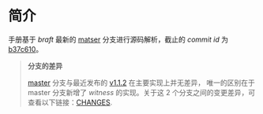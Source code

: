 简介
===

手册基于 *braft* 最新的 [matser][master] 分支进行源码解析，截止的 *commit id* 为 [b37c610][b37c610]。

> **分支的差异**
>
> [master][master] 分支与最近发布的 [v1.1.2][v1.1.2] 在主要实现上并无差异，
> 唯一的区别在于 master 分支新增了 *witness* 的实现。关于这 2 个分支之间的变更差异，可查看以下链接：[CHANGES][changes].

[braft]: https://github.com/baidu/braft
[master]: https://github.com/baidu/braft/tree/master
[v1.1.2]: https://github.com/baidu/braft/tree/v1.1.2
[b37c610]: https://github.com/baidu/braft/commit/b37c610039aa34d6df2e5bda12f830003561b08b
[changes]: https://github.com/Wine93/braft/pull/1
